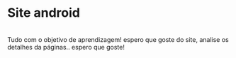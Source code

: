 # Site android
<br>
Tudo com o objetivo de aprendizagem! espero que goste do site, analise os detalhes da páginas.. espero que goste!
